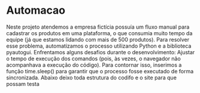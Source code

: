 # Automacao
 Neste projeto atendemos a empresa fictícia possuía um fluxo manual para cadastrar os produtos em uma plataforma, o que consumia muito tempo da equipe (já que estamos lidando com mais de 500 produtos). Para resolver esse problema, automatizamos o processo utilizando Python e a biblioteca pyautogui. Enfrentamos alguns desafios durante o desenvolvimento: Ajustar o tempo de execução dos comandos (pois, às vezes, o navegador não acompanhava a execução do código).  Para contornar isso, inserimos a função time.sleep() para garantir que o processo fosse executado de forma sincronizada.   Abaixo deixo toda estrutura do codifo e o site para que possam testa
